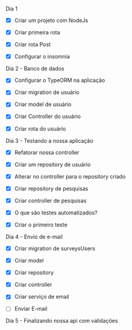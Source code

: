 Dia 1 

- [x] Criar um projeto com NodeJs
- [x] Criar primeira rota
- [x] Criar rota Post
- [x] Configurar o insomnia



Dia 2 - Banco de dados

- [x] Configurar o TypeORM na aplicação
- [x] Criar migration de usuário
- [x] Criar model de usuário
- [x] Criar Controller do usuário
- [x] Criar rota do usuário



Dia 3 - Testando a nossa aplicação

- [x] Refatorar nossa controller
- [x] Criar um repository de usuário
- [x] Alterar no controller para o repository criado
- [x] Criar repository de pesquisas
- [x] Criar controller de pesquisas
- [x]  O que são testes automatizados?
- [x] Criar o primeiro teste



Dia 4 - Envio de e-mail

- [x] Criar migration de surveysUsers
- [x] Criar model
- [x] Criar repository
- [x] Criar controller
- [x] Criar serviço de email
- [ ] Enviar E-mail



Dia 5 - Finalizando nossa api com validações




